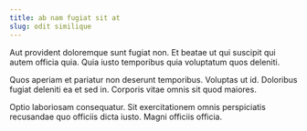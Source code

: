 ```yaml
---
title: ab nam fugiat sit at
slug: odit similique
---
```


Aut provident doloremque sunt fugiat non. Et beatae ut qui suscipit qui autem officia quia. Quia iusto temporibus quia voluptatum quos deleniti.

Quos aperiam et pariatur non deserunt temporibus. Voluptas ut id. Doloribus fugiat deleniti ea et sed in. Corporis vitae omnis sit quod maiores.

Optio laboriosam consequatur. Sit exercitationem omnis perspiciatis recusandae quo officiis dicta iusto. Magni officiis officia.
